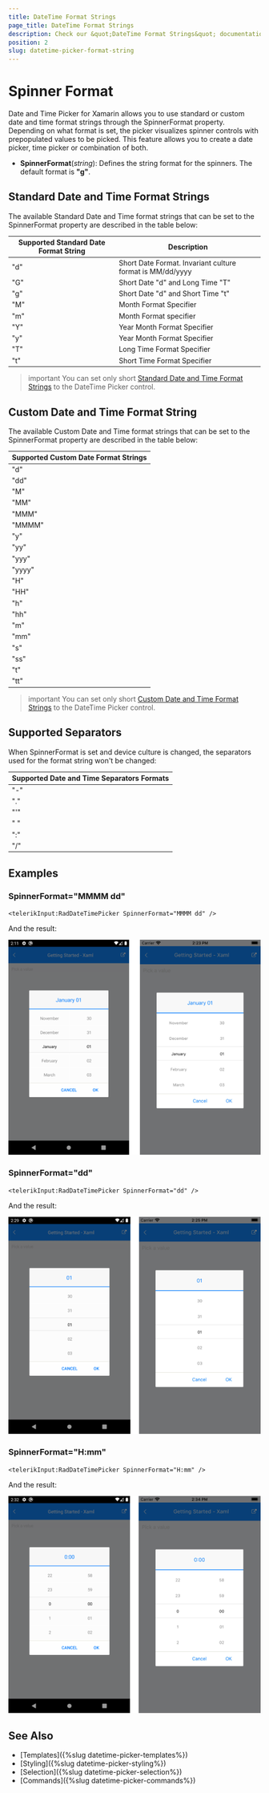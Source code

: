 ```yaml
---
title: DateTime Format Strings
page_title: DateTime Format Strings
description: Check our &quot;DateTime Format Strings&quot; documentation article for Telerik DateTimePicker for Xamarin control.
position: 2
slug: datetime-picker-format-string
---
```


# Spinner Format

Date and Time Picker for Xamarin allows you to use standard or custom date and time format strings through the SpinnerFormat property. Depending on what format is set, the picker visualizes spinner controls with prepopulated values to be picked. This feature allows you to create a date picker, time picker or combination of both.

* **SpinnerFormat**(*string*): Defines the string format for the spinners. The default format is **"g"**.

## Standard Date and Time Format Strings

The available Standard Date and Time format strings that can be set to the SpinnerFormat property are described in the table below:

| Supported Standard Date Format String | Description |
| -------- | -------- |
| "d" | Short Date Format. Invariant culture format is MM/dd/yyyy |
| "G" | Short Date "d" and Long Time "T" |
| "g" | Short Date "d" and Short Time "t" |
| "M" | Month Format Specifier |
| "m" | Month Format specifier |
| "Y" | Year Month Format Specifier |
| "y" | Year Month Format Specifier |
| "T" | Long Time Format Specifier |
| "t" | Short Time Format Specifier |

>important You can set only short [Standard Date and Time Format Strings](https://docs.microsoft.com/en-us/dotnet/standard/base-types/standard-date-and-time-format-strings) to the DateTime Picker control.

## Custom Date and Time Format String

The available Custom Date and Time format strings that can be set to the SpinnerFormat property are described in the table below:

| Supported Custom Date Format Strings|
| -------- |
| "d" |
| "dd" |
| "M" |
| "MM" |
| "MMM" |
| "MMMM" |
| "y" |
| "yy" |
| "yyy" |
| "yyyy" |
| "H" |
| "HH" |
| "h" |
| "hh" |
| "m" |
| "mm" |
| "s" |
| "ss" |
| "t" |
| "tt" |

>important You can set only short [Custom Date and Time Format Strings](https://docs.microsoft.com/en-us/dotnet/standard/base-types/custom-date-and-time-format-strings) to the DateTime Picker control.

## Supported Separators

When SpinnerFormat is set and device culture is changed, the separators used for the format string won't be changed:

| Supported Date and Time Separators Formats |
| -------- |
| "-" |
| "." |
| "'" |
| " " |
| ":" |
| "/" |

## Examples

### SpinnerFormat="MMMM dd"

```XAML
<telerikInput:RadDateTimePicker SpinnerFormat="MMMM dd" />
```

And the result:

![](images/datetimepicker-string-format-mmmm-dd.png)

### SpinnerFormat="dd"

```XAML
<telerikInput:RadDateTimePicker SpinnerFormat="dd" />
```

And the result:

![](images/datetimepicker-string-format-dd.png)

### SpinnerFormat="H:mm"

```XAML
<telerikInput:RadDateTimePicker SpinnerFormat="H:mm" />
```

And the result:

![](images/datetimepicker-string-format-H-mm.png)

## See Also

- [Templates]({%slug datetime-picker-templates%})
- [Styling]({%slug datetime-picker-styling%})
- [Selection]({%slug datetime-picker-selection%})
- [Commands]({%slug datetime-picker-commands%})
